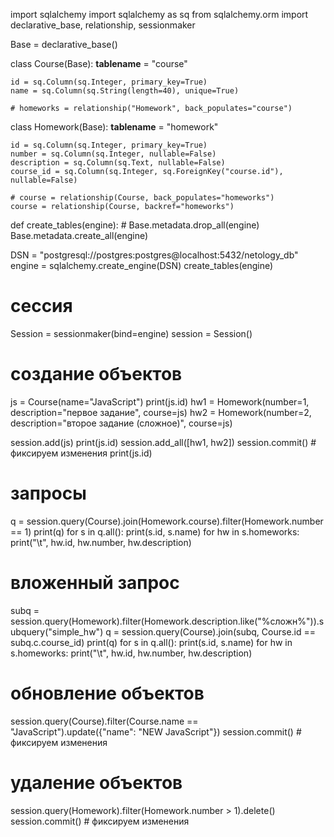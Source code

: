  import sqlalchemy
import sqlalchemy as sq
from sqlalchemy.orm import declarative_base, relationship, sessionmaker

Base = declarative_base()


class Course(Base):
    __tablename__ = "course"

    id = sq.Column(sq.Integer, primary_key=True)
    name = sq.Column(sq.String(length=40), unique=True)

    # homeworks = relationship("Homework", back_populates="course")


class Homework(Base):
    __tablename__ = "homework"

    id = sq.Column(sq.Integer, primary_key=True)
    number = sq.Column(sq.Integer, nullable=False)
    description = sq.Column(sq.Text, nullable=False)
    course_id = sq.Column(sq.Integer, sq.ForeignKey("course.id"), nullable=False)

    # course = relationship(Course, back_populates="homeworks")
    course = relationship(Course, backref="homeworks")


def create_tables(engine):
    # Base.metadata.drop_all(engine)
    Base.metadata.create_all(engine)


DSN = "postgresql://postgres:postgres@localhost:5432/netology_db"
engine = sqlalchemy.create_engine(DSN)
create_tables(engine)

# сессия
Session = sessionmaker(bind=engine)
session = Session()

# создание объектов
js = Course(name="JavaScript")
print(js.id)
hw1 = Homework(number=1, description="первое задание", course=js)
hw2 = Homework(number=2, description="второе задание (сложное)", course=js)

session.add(js)
print(js.id)
session.add_all([hw1, hw2])
session.commit()  # фиксируем изменения
print(js.id)


# запросы
q = session.query(Course).join(Homework.course).filter(Homework.number == 1)
print(q)
for s in q.all():
    print(s.id, s.name)
    for hw in s.homeworks:
        print("\t", hw.id, hw.number, hw.description)

# вложенный запрос
subq = session.query(Homework).filter(Homework.description.like("%сложн%")).subquery("simple_hw")
q = session.query(Course).join(subq, Course.id == subq.c.course_id)
print(q)
for s in q.all():
    print(s.id, s.name)
    for hw in s.homeworks:
        print("\t", hw.id, hw.number, hw.description)


# обновление объектов
session.query(Course).filter(Course.name == "JavaScript").update({"name": "NEW JavaScript"})
session.commit()  # фиксируем изменения


# удаление объектов
session.query(Homework).filter(Homework.number > 1).delete()
session.commit()  # фиксируем изменения
